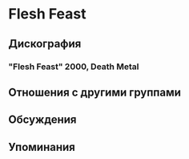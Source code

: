 # Flesh Feast



## Дискография

### "Flesh Feast" 2000, Death Metal




## Отношения с другими группами


## Обсуждения


## Упоминания

